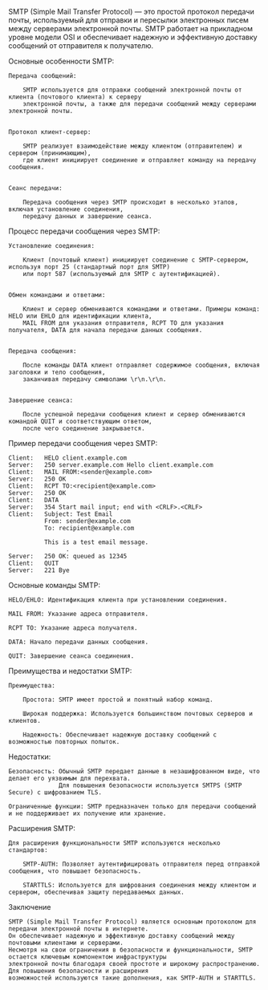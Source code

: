 
SMTP (Simple Mail Transfer Protocol) — это простой протокол передачи почты, используемый для отправки и 
пересылки электронных писем между серверами электронной почты. SMTP работает на прикладном уровне модели OSI и 
обеспечивает надежную и эффективную доставку сообщений от отправителя к получателю.


Основные особенности SMTP:

    Передача сообщений:

        SMTP используется для отправки сообщений электронной почты от клиента (почтового клиента) к серверу 
        электронной почты, а также для передачи сообщений между серверами электронной почты.


    Протокол клиент-сервер:

        SMTP реализует взаимодействие между клиентом (отправителем) и сервером (принимающим), 
        где клиент инициирует соединение и отправляет команду на передачу сообщения.


    Сеанс передачи:

        Передача сообщения через SMTP происходит в несколько этапов, включая установление соединения, 
        передачу данных и завершение сеанса.


Процесс передачи сообщения через SMTP:

    Установление соединения:

        Клиент (почтовый клиент) инициирует соединение с SMTP-сервером, используя порт 25 (стандартный порт для SMTP) 
        или порт 587 (используемый для SMTP с аутентификацией).


    Обмен командами и ответами:

        Клиент и сервер обмениваются командами и ответами. Примеры команд: HELO или EHLO для идентификации клиента, 
        MAIL FROM для указания отправителя, RCPT TO для указания получателя, DATA для начала передачи данных сообщения.


    Передача сообщения:

        После команды DATA клиент отправляет содержимое сообщения, включая заголовки и тело сообщения, 
        заканчивая передачу символами \r\n.\r\n.


    Завершение сеанса:

        После успешной передачи сообщения клиент и сервер обмениваются командой QUIT и соответствующим ответом, 
        после чего соединение закрывается.


Пример передачи сообщения через SMTP:
    
    Client:   HELO client.example.com
    Server:   250 server.example.com Hello client.example.com
    Client:   MAIL FROM:<sender@example.com>
    Server:   250 OK
    Client:   RCPT TO:<recipient@example.com>
    Server:   250 OK
    Client:   DATA
    Server:   354 Start mail input; end with <CRLF>.<CRLF>
    Client:   Subject: Test Email
              From: sender@example.com
              To: recipient@example.com
              
              This is a test email message.
                    .
    Server:   250 OK: queued as 12345
    Client:   QUIT
    Server:   221 Bye



Основные команды SMTP:

    HELO/EHLO: Идентификация клиента при установлении соединения.

    MAIL FROM: Указание адреса отправителя.

    RCPT TO: Указание адреса получателя.

    DATA: Начало передачи данных сообщения.

    QUIT: Завершение сеанса соединения.


Преимущества и недостатки SMTP:

    Преимущества:

        Простота: SMTP имеет простой и понятный набор команд.
        
        Широкая поддержка: Используется большинством почтовых серверов и клиентов.
        
        Надежность: Обеспечивает надежную доставку сообщений с возможностью повторных попыток.


Недостатки:

    Безопасность: Обычный SMTP передает данные в незашифрованном виде, что делает его уязвимым для перехвата. 
                  Для повышения безопасности используется SMTPS (SMTP Secure) с шифрованием TLS.

    Ограниченные функции: SMTP предназначен только для передачи сообщений и не поддерживает их получение или хранение.


Расширения SMTP:

    Для расширения функциональности SMTP используются несколько стандартов:

        SMTP-AUTH: Позволяет аутентифицировать отправителя перед отправкой сообщения, что повышает безопасность.

        STARTTLS: Используется для шифрования соединения между клиентом и сервером, обеспечивая защиту передаваемых данных.



Заключение

    SMTP (Simple Mail Transfer Protocol) является основным протоколом для передачи электронной почты в интернете. 
    Он обеспечивает надежную и эффективную доставку сообщений между почтовыми клиентами и серверами. 
    Несмотря на свои ограничения в безопасности и функциональности, SMTP остается ключевым компонентом инфраструктуры 
    электронной почты благодаря своей простоте и широкому распространению. Для повышения безопасности и расширения 
    возможностей используются такие дополнения, как SMTP-AUTH и STARTTLS.

